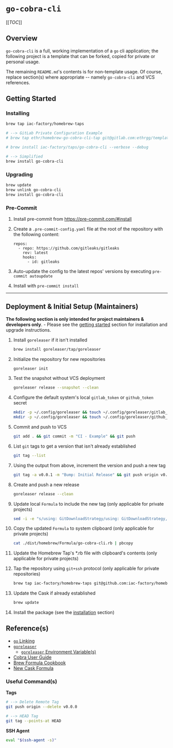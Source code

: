 # `go-cobra-cli`

[[_TOC_]]

## Overview

`go-cobra-cli` is a full, working implementation of a `go` cli application; the following
project is a template that can be forked, copied for private or personal usage.

The remaining `README.md`'s contents is for non-template usage. Of course, replace
section(s) where appropriate -- namely `go-cobra-cli` and VCS references.

## Getting Started

### Installing

```bash
brew tap iac-factory/homebrew-taps

# --> GitLab Private Configuration Example
# brew tap ethr/homebrew-go-cobra-cli-tap git@gitlab.com:ethrgg/templates/homebrew-go-cobra-cli-tap

# brew install iac-factory/taps/go-cobra-cli --verbose --debug

# --> Simplified
brew install go-cobra-cli
```

### Upgrading

```bash
brew update
brew unlink go-cobra-cli
brew install go-cobra-cli
```

### Pre-Commit

1. Install pre-commit from https://pre-commit.com/#install
2. Create a `.pre-commit-config.yaml` file at the root of the repository with the following content:

   ```
   repos:
     - repo: https://github.com/gitleaks/gitleaks
       rev: latest
       hooks:
         - id: gitleaks
   ```

3. Auto-update the config to the latest repos' versions by executing `pre-commit autoupdate`
4. Install with `pre-commit install`

---

## Deployment & Initial Setup (Maintainers)

**The following section is only intended for project maintainers & developers only**.
    - Please see the [getting started](#getting-started) section for installation and upgrade instructions.

1. Install `goreleaser` if it isn't installed

    ```bash
    brew install goreleaser/tap/goreleaser
    ```

1. Initialize the repository for new repositories

    ```bash
    goreleaser init
    ```

1. Test the snapshot without VCS deployment

    ```bash
    goreleaser release --snapshot --clean
    ```

1. Configure the default system's local `gitlab_token` or `github_token` secret

    ```bash
    mkdir -p ~/.config/goreleaser && touch ~/.config/goreleaser/gitlab_token
    mkdir -p ~/.config/goreleaser && touch ~/.config/goreleaser/github_token
    ```

1. Commit and push to VCS

    ```bash
    git add . && git commit -m "CI - Example" && git push
    ```

1. List `git` tags to get a version that isn't already established

    ```bash
    git tag --list
    ```

1. Using the output from above, increment the version and push a new tag

    ```bash
    git tag -a v0.0.1 -m "Bump: Initial Release" && git push origin v0.0.1
    ```

1. Create and push a new release

    ```bash
    goreleaser release --clean
    ```

1. Update local `Formula` to include the new tag (only applicable for private projects)

    ```bash
    sed -i -e "s/using: GitDownloadStrategy/using: GitDownloadStrategy, tag: \"$(git tag --points-at HEAD)\"/g" ./dist/homebrew/Formula/go-cobra-cli.rb
    ```

1. Copy the updated `Formula` to system clipboard (only applicable for private projects)

    ```bash
    cat ./dist/homebrew/Formula/go-cobra-cli.rb | pbcopy
    ```

1. Update the Homebrew Tap's *.rb file with clipboard's contents (only applicable for private projects)

1. Tap the repository using `git+ssh` protocol (only applicable for private repositories)

    ```bash
    brew tap iac-factory/homebrew-taps git@github.com:iac-factory/homebrew-taps
    ```

1. Update the Cask if already established

    ```bash
    brew update
    ```

1. Install the package (see the [installation](#installing) section)

## Reference(s)

- [`go` Linking](https://www.digitalocean.com/community/tutorials/using-ldflags-to-set-version-information-for-go-applications?utm_source=reddit&utm_medium=social&utm_campaign=do-ldflags)
- [`goreleaser`](https://goreleaser.com/install/)
  - [`goreleaser` Environment Variable(s)](https://goreleaser.com/customization/env/)
- [Cobra User Guide](https://github.com/spf13/cobra/blob/main/site/content/user_guide.md)
- [Brew Formula Cookbook](https://github.com/Homebrew/brew/blob/master/docs/Formula-Cookbook.md)
- [New Cask Formula](https://github.com/Homebrew/homebrew-cask)

### Useful Command(s)

**Tags**

```bash
# --> Delete Remote Tag
git push origin --delete v0.0.0

# --> HEAD Tag
git tag --points-at HEAD
```

**SSH Agent**

```bash
eval "$(ssh-agent -s)"
```
